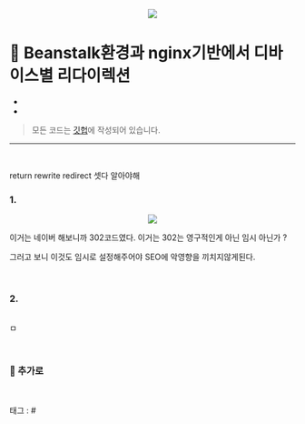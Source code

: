 <p align="center">
<img src="https://user-images.githubusercontent.com/59492312/168202773-e588c96a-fcf2-4241-af0a-d4222005b011.png">
</p>

# 🎹 Beanstalk환경과 nginx기반에서 디바이스별 리다이렉션

* 
* 

> 모든 코드는 [깃헙](https://github.com/sooolog/dev-spring-springboot)에 작성되어 있습니다.

* * *

<br>

return rewrite redirect 셋다 알아야해

### 1.

<p align="center">
<img src="https://user-images.githubusercontent.com/59492312/167347852-a80b09db-e48f-45ee-b491-bfa8c39ecdf4.png">
</p>

이거는 네이버 해보니까 302코드였다. 이거는 302는 영구적인게 아닌 임시 아닌가 ?

그러고 보니 이것도 임시로 설정해주어야 SEO에 악영향을 끼치지않게된다.

<br>



### 2.

<p align="center">
<img src="">
</p>

ㅁ

<br>



### 🚀 추가로

<br>



태그 : #